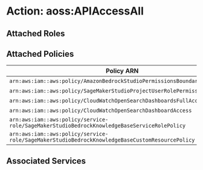 # Action: aoss:APIAccessAll

## Attached Roles

## Attached Policies

| Policy ARN | Policy Name |
|------------|-------------|
| `arn:aws:iam::aws:policy/AmazonBedrockStudioPermissionsBoundary` | [AmazonBedrockStudioPermissionsBoundary](../policies.md#amazonbedrockstudiopermissionsboundary) |
| `arn:aws:iam::aws:policy/SageMakerStudioProjectUserRolePermissionsBoundary` | [SageMakerStudioProjectUserRolePermissionsBoundary](../policies.md#sagemakerstudioprojectuserrolepermissionsboundary) |
| `arn:aws:iam::aws:policy/CloudWatchOpenSearchDashboardsFullAccess` | [CloudWatchOpenSearchDashboardsFullAccess](../policies.md#cloudwatchopensearchdashboardsfullaccess) |
| `arn:aws:iam::aws:policy/CloudWatchOpenSearchDashboardAccess` | [CloudWatchOpenSearchDashboardAccess](../policies.md#cloudwatchopensearchdashboardaccess) |
| `arn:aws:iam::aws:policy/service-role/SageMakerStudioBedrockKnowledgeBaseServiceRolePolicy` | [SageMakerStudioBedrockKnowledgeBaseServiceRolePolicy](../policies.md#sagemakerstudiobedrockknowledgebaseservicerolepolicy) |
| `arn:aws:iam::aws:policy/service-role/SageMakerStudioBedrockKnowledgeBaseCustomResourcePolicy` | [SageMakerStudioBedrockKnowledgeBaseCustomResourcePolicy](../policies.md#sagemakerstudiobedrockknowledgebasecustomresourcepolicy) |

## Associated Services

